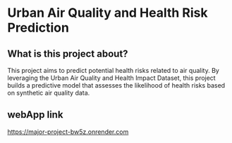 # Urban Air Quality and Health Risk Prediction

## What is this project about?

This project aims to predict potential health risks related to air quality. By leveraging the Urban Air Quality and Health Impact Dataset, this project builds a predictive model that assesses the likelihood of health risks based on synthetic air quality data.

## webApp link

https://major-project-bw5z.onrender.com
